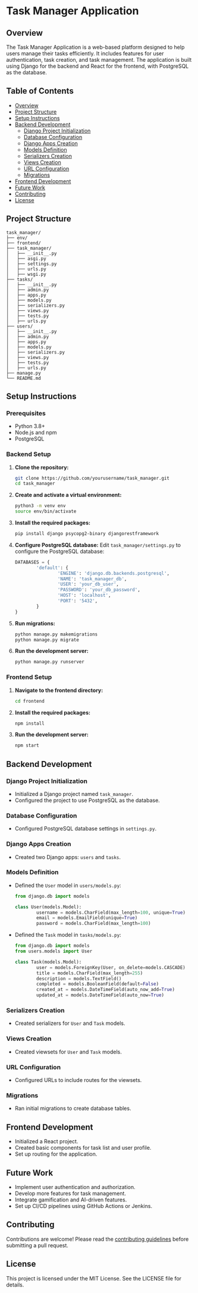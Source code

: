 # Task Manager Application

## Overview

The Task Manager Application is a web-based platform designed to help users manage their tasks efficiently. It includes features for user authentication, task creation, and task management. The application is built using Django for the backend and React for the frontend, with PostgreSQL as the database.

## Table of Contents

- [Overview](#overview)
- [Project Structure](#project-structure)
- [Setup Instructions](#setup-instructions)
- [Backend Development](#backend-development)
    - [Django Project Initialization](#django-project-initialization)
    - [Database Configuration](#database-configuration)
    - [Django Apps Creation](#django-apps-creation)
    - [Models Definition](#models-definition)
    - [Serializers Creation](#serializers-creation)
    - [Views Creation](#views-creation)
    - [URL Configuration](#url-configuration)
    - [Migrations](#migrations)
- [Frontend Development](#frontend-development)
- [Future Work](#future-work)
- [Contributing](#contributing)
- [License](#license)

## Project Structure

```
task_manager/
├── env/
├── frontend/
├── task_manager/
│   ├── __init__.py
│   ├── asgi.py
│   ├── settings.py
│   ├── urls.py
│   ├── wsgi.py
├── tasks/
│   ├── __init__.py
│   ├── admin.py
│   ├── apps.py
│   ├── models.py
│   ├── serializers.py
│   ├── views.py
│   ├── tests.py
│   ├── urls.py
├── users/
│   ├── __init__.py
│   ├── admin.py
│   ├── apps.py
│   ├── models.py
│   ├── serializers.py
│   ├── views.py
│   ├── tests.py
│   ├── urls.py
├── manage.py
└── README.md
```

## Setup Instructions

### Prerequisites

- Python 3.8+
- Node.js and npm
- PostgreSQL

### Backend Setup

1. **Clone the repository:**
     ```bash
     git clone https://github.com/yourusername/task_manager.git
     cd task_manager
     ```

2. **Create and activate a virtual environment:**
     ```bash
     python3 -m venv env
     source env/bin/activate
     ```

3. **Install the required packages:**
     ```bash
     pip install django psycopg2-binary djangorestframework
     ```

4. **Configure PostgreSQL database:**
     Edit `task_manager/settings.py` to configure the PostgreSQL database:
     ```python
     DATABASES = {
             'default': {
                     'ENGINE': 'django.db.backends.postgresql',
                     'NAME': 'task_manager_db',
                     'USER': 'your_db_user',
                     'PASSWORD': 'your_db_password',
                     'HOST': 'localhost',
                     'PORT': '5432',
             }
     }
     ```

5. **Run migrations:**
     ```bash
     python manage.py makemigrations
     python manage.py migrate
     ```

6. **Run the development server:**
     ```bash
     python manage.py runserver
     ```

### Frontend Setup

1. **Navigate to the frontend directory:**
     ```bash
     cd frontend
     ```

2. **Install the required packages:**
     ```bash
     npm install
     ```

3. **Run the development server:**
     ```bash
     npm start
     ```

## Backend Development

### Django Project Initialization

- Initialized a Django project named `task_manager`.
- Configured the project to use PostgreSQL as the database.

### Database Configuration

- Configured PostgreSQL database settings in `settings.py`.

### Django Apps Creation

- Created two Django apps: `users` and `tasks`.

### Models Definition

- Defined the `User` model in `users/models.py`:
    ```python
    from django.db import models

    class User(models.Model):
            username = models.CharField(max_length=100, unique=True)
            email = models.EmailField(unique=True)
            password = models.CharField(max_length=100)
    ```

- Defined the `Task` model in `tasks/models.py`:
    ```python
    from django.db import models
    from users.models import User

    class Task(models.Model):
            user = models.ForeignKey(User, on_delete=models.CASCADE)
            title = models.CharField(max_length=255)
            description = models.TextField()
            completed = models.BooleanField(default=False)
            created_at = models.DateTimeField(auto_now_add=True)
            updated_at = models.DateTimeField(auto_now=True)
    ```

### Serializers Creation

- Created serializers for `User` and `Task` models.

### Views Creation

- Created viewsets for `User` and `Task` models.

### URL Configuration

- Configured URLs to include routes for the viewsets.

### Migrations

- Ran initial migrations to create database tables.

## Frontend Development

- Initialized a React project.
- Created basic components for task list and user profile.
- Set up routing for the application.

## Future Work

- Implement user authentication and authorization.
- Develop more features for task management.
- Integrate gamification and AI-driven features.
- Set up CI/CD pipelines using GitHub Actions or Jenkins.

## Contributing

Contributions are welcome! Please read the [contributing guidelines](CONTRIBUTING.md) before submitting a pull request.

## License

This project is licensed under the MIT License. See the LICENSE file for details.
